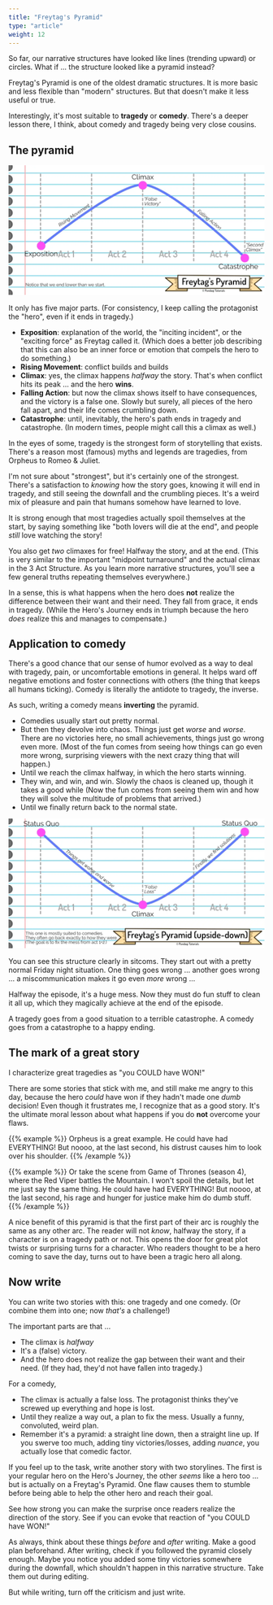 ```yaml
---
title: "Freytag's Pyramid"
type: "article"
weight: 12
---
```


So far, our narrative structures have looked like lines (trending upward) or circles. What if ... the structure looked like a pyramid instead?

Freytag's Pyramid is one of the oldest dramatic structures. It is more basic and less flexible than "modern" structures. But that doesn't make it less useful or true.

Interestingly, it's most suitable to **tragedy** or **comedy**. There's a deeper lesson there, I think, about comedy and tragedy being very close cousins.

## The pyramid

![Visualization of Freytag's Pyramid (for tragedies)](freytags_pyramid_tragedy.webp)

It only has five major parts. (For consistency, I keep calling the protagonist the "hero", even if it ends in tragedy.)

* **Exposition**: explanation of the world, the "inciting incident", or the "exciting force" as Freytag called it. (Which does a better job describing that this can also be an inner force or emotion that compels the hero to do something.)
* **Rising Movement**: conflict builds and builds
* **Climax**: yes, the climax happens _halfway_ the story. That's when conflict hits its peak ... and the hero **wins**.
* **Falling Action**: but now the climax shows itself to have consequences, and the victory is a false one. Slowly but surely, all pieces of the hero fall apart, and their life comes crumbling down.
* **Catastrophe**: until, inevitably, the hero's path ends in tragedy and catastrophe. (In modern times, people might call this a climax as well.)

In the eyes of some, tragedy is the strongest form of storytelling that exists. There's a reason most (famous) myths and legends are tragedies, from Orpheus to Romeo & Juliet.

I'm not sure about "strongest", but it's certainly one of the strongest. There's a satisfaction to _knowing_ how the story goes, knowing it will end in tragedy, and still seeing the downfall and the crumbling pieces. It's a weird mix of pleasure and pain that humans somehow have learned to love. 

It is strong enough that most tragedies actually spoil themselves at the start, by saying something like "both lovers will die at the end", and people _still_ love watching the story!

You also get _two_ climaxes for free! Halfway the story, and at the end. (This is very similar to the important "midpoint turnaround" and the actual climax in the 3 Act Structure. As you learn more narrative structures, you'll see a few general truths repeating themselves everywhere.)

In a sense, this is what happens when the hero does **not** realize the difference between their want and their need. They fall from grace, it ends in tragedy. (While the Hero's Journey ends in triumph because the hero _does_ realize this and manages to compensate.)

## Application to comedy

There's a good chance that our sense of humor evolved as a way to deal with tragedy, pain, or uncomfortable emotions in general. It helps ward off negative emotions and foster connections with others (the thing that keeps all humans ticking). Comedy is literally the antidote to tragedy, the inverse. 

As such, writing a comedy means **inverting** the pyramid. 

* Comedies usually start out pretty normal.
* But then they devolve into chaos. Things just get _worse_ and _worse_. There are no victories here, no small achievements, things just go wrong even more. (Most of the fun comes from seeing how things can go even more wrong, surprising viewers with the next crazy thing that will happen.)
* Until we reach the climax halfway, in which the hero starts winning.
* They win, and win, and win. Slowly the chaos is cleaned up, though it takes a good while (Now the fun comes from seeing them win and how they will solve the multitude of problems that arrived.)
* Until we finally return back to the normal state.

![Visualization of inverted Freytag's Pyramid (for comedies)](freytags_pyramid_comedy.webp)

You can see this structure clearly in sitcoms. They start out with a pretty normal Friday night situation. One thing goes wrong ... another goes wrong ... a miscommunication makes it go even _more_ wrong ...

Halfway the episode, it's a huge mess. Now they must do fun stuff to clean it all up, which they magically achieve at the end of the episode.

A tragedy goes from a good situation to a terrible catastrophe. A comedy goes from a catastrophe to a happy ending.

## The mark of a great story

I characterize great tragedies as "you COULD have WON!"

There are some stories that stick with me, and still make me angry to this day, because the hero _could_ have won if they hadn't made one _dumb_ decision! Even though it frustrates me, I recognize that as a good story. It's the ultimate moral lesson about what happens if you do **not** overcome your flaws.

{{% example %}}
Orpheus is a great example. He could have had EVERYTHING! But noooo, at the last second, his distrust causes him to look over his shoulder.
{{% /example %}}

{{% example %}}
Or take the scene from Game of Thrones (season 4), where the Red Viper battles the Mountain. I won't spoil the details, but let me just say the same thing. He could have had EVERYTHING! But noooo, at the last second, his rage and hunger for justice make him do dumb stuff.
{{% /example %}}

A nice benefit of this pyramid is that the first part of their arc is roughly the same as any other arc. The reader will not _know_, halfway the story, if a character is on a tragedy path or not. This opens the door for great plot twists or surprising turns for a character. Who readers thought to be a hero coming to save the day, turns out to have been a tragic hero all along.

## Now write

You can write two stories with this: one tragedy and one comedy. (Or combine them into one; now _that's_ a challenge!)

The important parts are that ...

* The climax is _halfway_
* It's a (false) victory.
* And the hero does not realize the gap between their want and their need. (If they had, they'd not have fallen into tragedy.)

For a comedy,

* The climax is actually a false loss. The protagonist thinks they've screwed up everything and hope is lost. 
* Until they realize a way out, a plan to fix the mess. Usually a funny, convoluted, weird plan.
* Remember it's a pyramid: a straight line down, then a straight line up. If you swerve too much, adding tiny victories/losses, adding _nuance_, you actually lose that comedic factor.

If you feel up to the task, write another story with two storylines. The first is your regular hero on the Hero's Journey, the other _seems_ like a hero too ... but is actually on a Freytag's Pyramid. One flaw causes them to stumble before being able to help the other hero and reach their goal. 

See how strong you can make the surprise once readers realize the direction of the story. See if you can evoke that reaction of "you COULD have WON!"

As always, think about these things _before_ and _after_ writing. Make a good plan beforehand. After writing, check if you followed the pyramid closely enough. Maybe you notice you added some tiny victories somewhere during the downfall, which shouldn't happen in this narrative structure. Take them out during editing.

But while writing, turn off the criticism and just write.